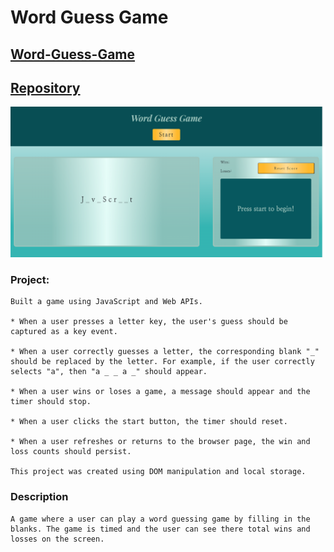 # Word Guess Game

## [Word-Guess-Game](https://josiemald.github.io/word-guess/)

## [Repository](https://github.com/JosieMald/word-guess)

![Word Guess](./assets/images/word-guess-SS.png)

### Project:
```
Built a game using JavaScript and Web APIs.

* When a user presses a letter key, the user's guess should be captured as a key event.

* When a user correctly guesses a letter, the corresponding blank "_" should be replaced by the letter. For example, if the user correctly selects "a", then "a _ _ a _" should appear. 

* When a user wins or loses a game, a message should appear and the timer should stop. 

* When a user clicks the start button, the timer should reset. 

* When a user refreshes or returns to the browser page, the win and loss counts should persist.

This project was created using DOM manipulation and local storage.
```

### Description
```
A game where a user can play a word guessing game by filling in the blanks. The game is timed and the user can see there total wins and losses on the screen.
```





